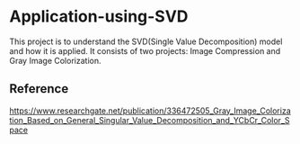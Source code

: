 # Application-using-SVD
This project is to understand the SVD(Single Value Decomposition) model and how it is applied. It consists of two projects: Image Compression and Gray Image Colorization.

## Reference
https://www.researchgate.net/publication/336472505_Gray_Image_Colorization_Based_on_General_Singular_Value_Decomposition_and_YCbCr_Color_Space